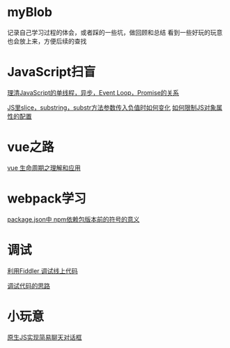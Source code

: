 # myBlob
记录自己学习过程的体会，或者踩的一些坑，做回顾和总结
看到一些好玩的玩意也会放上来，方便后续的查找
# JavaScript扫盲
  [理清JavaScript的单线程，异步，Event Loop，Promise的关系](https://github.com/fishCrush/myBlob/issues/2)
  
  [JS里slice，substring，substr方法参数传入负值时如何变化](https://github.com/fishCrush/myBlob/issues/3)
  [如何限制JS对象属性的配置](https://github.com/fishCrush/myBlob/issues/8)
  # vue之路
  [vue 生命周期之理解和应用](https://github.com/fishCrush/myBlob/issues/7)
  # webpack学习
 [package.json中 npm依赖包版本前的符号的意义]( https://github.com/fishCrush/myBlob/issues)
# 调试
  [利用Fiddler 调试线上代码](https://github.com/fishCrush/myBlob/issues/4)
 
  [调试代码的思路](https://github.com/fishCrush/myBlob/issues/5)
# 小玩意
 [原生JS实现简易聊天对话框](https://github.com/fishCrush/myBlob/issues/1)
